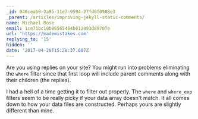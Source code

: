 ```yaml
---
_id: 046ceab0-2a95-11e7-9594-27fd6f0988e3
_parent: /articles/improving-jekyll-static-comments/
name: Michael Rose
email: 1ce71bc10b86565464b612093d89707e
url: 'https://mademistakes.com'
replying_to: '15'
hidden: ''
date: '2017-04-26T15:28:37.607Z'
---
```


Are you using replies on your site? You might run into problems eliminating the
`where` filter since that first loop will include parent comments along with
their children (the replies).

I had a hell of a time getting it to filter out properly. The `where` and
`where_exp` filters seem to be really picky if your data array doesn't match. It
all comes down to how your data files are constructed. Perhaps yours are
slightly different than mine.
